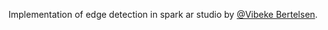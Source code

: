 Implementation of edge detection in spark ar studio by [@Vibeke Bertelsen](https://twitter.com/vibeke_udart). 
